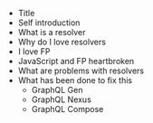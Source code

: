 - Title
- Self introduction
- What is a resolver
- Why do I love resolvers
- I love FP
- JavaScript and FP heartbroken
- What are problems with resolvers
- What has been done to fix this
  - GraphQL Gen
  - GraphQL Nexus
  - GraphQL Compose
